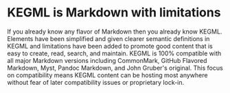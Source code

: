 # KEGML is Markdown with limitations

If you already know any flavor of Markdown then you already know KEGML. Elements have been simplified and given clearer semantic definitions in KEGML and limitations have been added to promote good content that is easy to create, read, search, and maintain. KEGML is 100% compatible with all major Markdown versions including CommonMark, GitHub Flavored Markdown, Myst, Pandoc Markdown, and John Gruber's original. This focus on compatibility means KEGML content can be hosting most anywhere without fear of later compatibility issues or proprietary lock-in.
